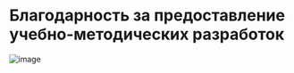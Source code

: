 # Благодарность за предоставление учебно-методических разработок
![image](https://github.com/IvanSibirevV2/InfoKomSysNetworks/assets/19653524/eb54fe5a-fc64-459f-ac46-1f7c6a5d4bef)
